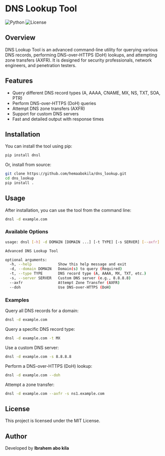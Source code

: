 # DNS Lookup Tool

![Python](https://img.shields.io/badge/Python-3.6%2B-blue)
![License](https://img.shields.io/badge/License-MIT-yellow.svg)

## Overview
DNS Lookup Tool is an advanced command-line utility for querying various DNS records, performing DNS-over-HTTPS (DoH) lookups, and attempting zone transfers (AXFR). It is designed for security professionals, network engineers, and penetration testers.

## Features
- Query different DNS record types (A, AAAA, CNAME, MX, NS, TXT, SOA, PTR)
- Perform DNS-over-HTTPS (DoH) queries
- Attempt DNS zone transfers (AXFR)
- Support for custom DNS servers
- Fast and detailed output with response times

## Installation
You can install the tool using pip:

```bash
pip install dnsl
```

Or, install from source:

```bash
git clone https://github.com/hemaabokila/dns_lookup.git
cd dns_lookup
pip install .
```

## Usage
After installation, you can use the tool from the command line:

```bash
dnsl -d example.com
```

### Available Options

```bash
usage: dnsl [-h] -d DOMAIN [DOMAIN ...] [-t TYPE] [-s SERVER] [--axfr] [--doh]

Advanced DNS Lookup Tool

optional arguments:
  -h, --help            Show this help message and exit
  -d, --domain DOMAIN   Domain(s) to query (Required)
  -t, --type TYPE       DNS record type (A, AAAA, MX, TXT, etc.)
  -s, --server SERVER   Custom DNS server (e.g., 8.8.8.8)
  --axfr                Attempt Zone Transfer (AXFR)
  --doh                 Use DNS-over-HTTPS (DoH)
```

### Examples
Query all DNS records for a domain:

```bash
dnsl -d example.com
```

Query a specific DNS record type:

```bash
dnsl -d example.com -t MX
```

Use a custom DNS server:

```bash
dnsl -d example.com -s 8.8.8.8
```

Perform a DNS-over-HTTPS (DoH) lookup:

```bash
dnsl -d example.com --doh
```

Attempt a zone transfer:

```bash
dnsl -d example.com --axfr -s ns1.example.com
```

## License
This project is licensed under the MIT License.

## Author
Developed by **Ibrahem abo kila**

